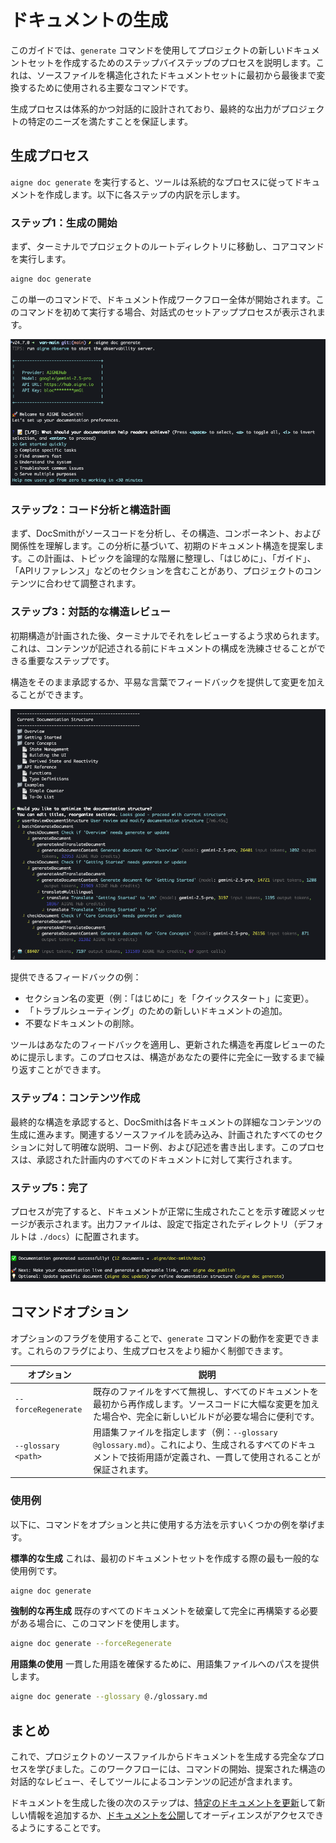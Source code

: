 # ドキュメントの生成

このガイドでは、`generate` コマンドを使用してプロジェクトの新しいドキュメントセットを作成するためのステップバイステップのプロセスを説明します。これは、ソースファイルを構造化されたドキュメントセットに最初から最後まで変換するために使用される主要なコマンドです。

生成プロセスは体系的かつ対話的に設計されており、最終的な出力がプロジェクトの特定のニーズを満たすことを保証します。

## 生成プロセス

`aigne doc generate` を実行すると、ツールは系統的なプロセスに従ってドキュメントを作成します。以下に各ステップの内訳を示します。

### ステップ1：生成の開始

まず、ターミナルでプロジェクトのルートディレクトリに移動し、コアコマンドを実行します。

```bash title="ターミナル" icon=lucide:terminal
aigne doc generate
```

この単一のコマンドで、ドキュメント作成ワークフロー全体が開始されます。このコマンドを初めて実行する場合、対話式のセットアッププロセスが表示されます。

![ドキュメント生成ダイアログ](../assets/screenshots/doc-generate.png)

### ステップ2：コード分析と構造計画

まず、DocSmithがソースコードを分析し、その構造、コンポーネント、および関係性を理解します。この分析に基づいて、初期のドキュメント構造を提案します。この計画は、トピックを論理的な階層に整理し、「はじめに」、「ガイド」、「APIリファレンス」などのセクションを含むことがあり、プロジェクトのコンテンツに合わせて調整されます。

### ステップ3：対話的な構造レビュー

初期構造が計画された後、ターミナルでそれをレビューするよう求められます。これは、コンテンツが記述される前にドキュメントの構成を洗練させることができる重要なステップです。

構造をそのまま承認するか、平易な言葉でフィードバックを提供して変更を加えることができます。

![ドキュメント構造のレビュー](../assets/screenshots/doc-generate-docs.png)

提供できるフィードバックの例：

*   セクション名の変更（例：「はじめに」を「クイックスタート」に変更）。
*   「トラブルシューティング」のための新しいドキュメントの追加。
*   不要なドキュメントの削除。

ツールはあなたのフィードバックを適用し、更新された構造を再度レビューのために提示します。このプロセスは、構造があなたの要件に完全に一致するまで繰り返すことができます。

### ステップ4：コンテンツ作成

最終的な構造を承認すると、DocSmithは各ドキュメントの詳細なコンテンツの生成に進みます。関連するソースファイルを読み込み、計画されたすべてのセクションに対して明確な説明、コード例、および記述を書き出します。このプロセスは、承認された計画内のすべてのドキュメントに対して実行されます。

### ステップ5：完了

プロセスが完了すると、ドキュメントが正常に生成されたことを示す確認メッセージが表示されます。出力ファイルは、設定で指定されたディレクトリ（デフォルトは `./docs`）に配置されます。

![ドキュメントが正常に生成されました](../assets/screenshots/doc-generated-successfully.png)

## コマンドオプション

オプションのフラグを使用することで、`generate` コマンドの動作を変更できます。これらのフラグにより、生成プロセスをより細かく制御できます。

| オプション                | 説明                                                                                                                                                               |
| --------------------- | ------------------------------------------------------------------------------------------------------------------------------------------------------------------------- |
| `--forceRegenerate`   | 既存のファイルをすべて無視し、すべてのドキュメントを最初から再作成します。ソースコードに大幅な変更を加えた場合や、完全に新しいビルドが必要な場合に便利です。 |
| `--glossary <path>`   | 用語集ファイルを指定します（例：`--glossary @glossary.md`）。これにより、生成されるすべてのドキュメントで技術用語が定義され、一貫して使用されることが保証されます。               |

### 使用例

以下に、コマンドをオプションと共に使用する方法を示すいくつかの例を挙げます。

**標準的な生成**
これは、最初のドキュメントセットを作成する際の最も一般的な使用例です。
```bash title="ターミナル" icon=lucide:terminal
aigne doc generate
```

**強制的な再生成**
既存のすべてのドキュメントを破棄して完全に再構築する必要がある場合に、このコマンドを使用します。
```bash title="ターミナル" icon=lucide:terminal
aigne doc generate --forceRegenerate
```

**用語集の使用**
一貫した用語を確保するために、用語集ファイルへのパスを提供します。
```bash title="ターミナル" icon=lucide:terminal
aigne doc generate --glossary @./glossary.md
```

## まとめ

これで、プロジェクトのソースファイルからドキュメントを生成する完全なプロセスを学びました。このワークフローには、コマンドの開始、提案された構造の対話的なレビュー、そしてツールによるコンテンツの記述が含まれます。

ドキュメントを生成した後の次のステップは、[特定のドキュメントを更新](./guides-updating-documentation.md)して新しい情報を追加するか、[ドキュメントを公開](./guides-publishing-your-docs.md)してオーディエンスがアクセスできるようにすることです。